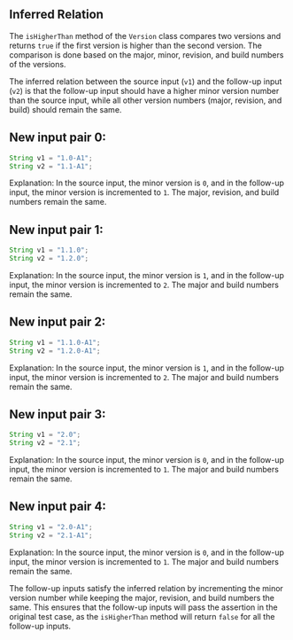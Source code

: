 ## Inferred Relation
The `isHigherThan` method of the `Version` class compares two versions and returns `true` if the first version is higher than the second version. The comparison is done based on the major, minor, revision, and build numbers of the versions.

The inferred relation between the source input (`v1`) and the follow-up input (`v2`) is that the follow-up input should have a higher minor version number than the source input, while all other version numbers (major, revision, and build) should remain the same.

## New input pair 0:
```java
String v1 = "1.0-A1";
String v2 = "1.1-A1";
```
Explanation: In the source input, the minor version is `0`, and in the follow-up input, the minor version is incremented to `1`. The major, revision, and build numbers remain the same.

## New input pair 1:
```java
String v1 = "1.1.0";
String v2 = "1.2.0";
```
Explanation: In the source input, the minor version is `1`, and in the follow-up input, the minor version is incremented to `2`. The major and build numbers remain the same.

## New input pair 2:
```java
String v1 = "1.1.0-A1";
String v2 = "1.2.0-A1";
```
Explanation: In the source input, the minor version is `1`, and in the follow-up input, the minor version is incremented to `2`. The major and build numbers remain the same.

## New input pair 3:
```java
String v1 = "2.0";
String v2 = "2.1";
```
Explanation: In the source input, the minor version is `0`, and in the follow-up input, the minor version is incremented to `1`. The major and build numbers remain the same.

## New input pair 4:
```java
String v1 = "2.0-A1";
String v2 = "2.1-A1";
```
Explanation: In the source input, the minor version is `0`, and in the follow-up input, the minor version is incremented to `1`. The major and build numbers remain the same.

The follow-up inputs satisfy the inferred relation by incrementing the minor version number while keeping the major, revision, and build numbers the same. This ensures that the follow-up inputs will pass the assertion in the original test case, as the `isHigherThan` method will return `false` for all the follow-up inputs.